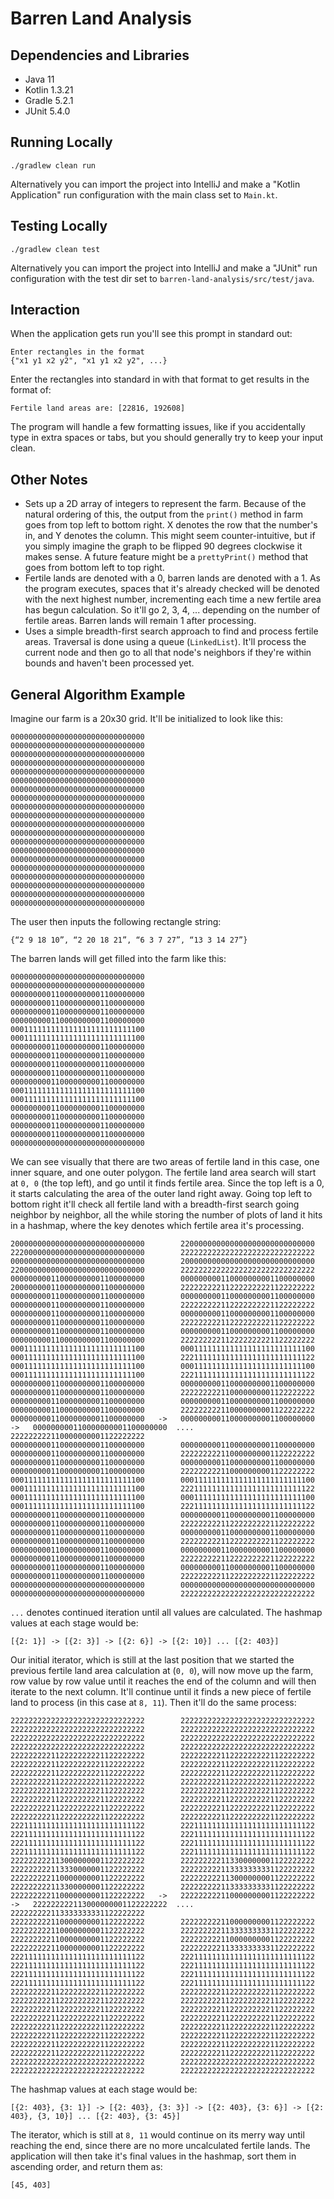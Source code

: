 # Barren Land Analysis

## Dependencies and Libraries

- Java 11
- Kotlin 1.3.21
- Gradle 5.2.1
- JUnit 5.4.0

## Running Locally
`./gradlew clean run`

Alternatively you can import the project into IntelliJ and make a "Kotlin Application" run configuration with the main class set to `Main.kt`.

## Testing Locally
`./gradlew clean test`

Alternatively you can import the project into IntelliJ and make a "JUnit" run configuration with the test dir set to `barren-land-analysis/src/test/java`.

## Interaction
When the application gets run you'll see this prompt in standard out:

    Enter rectangles in the format
    {"x1 y1 x2 y2", "x1 y1 x2 y2", ...}

Enter the rectangles into standard in with that format to get results in the format of:

    Fertile land areas are: [22816, 192608]

The program will handle a few formatting issues, like if you accidentally type in extra spaces or tabs, but you should generally try to keep your input clean.

## Other Notes

- Sets up a 2D array of integers to represent the farm. Because of the natural ordering of this, the output from the `print()` method in farm goes from top left to bottom right. X denotes the row that the number's in, and Y denotes the column. This might seem counter-intuitive, but if you simply imagine the graph to be flipped 90 degrees clockwise it makes sense. A future feature might be a `prettyPrint()` method that goes from bottom left to top right.
- Fertile lands are denoted with a 0, barren lands are denoted with a 1. As the program executes, spaces that it's already checked will be denoted with the next highest number, incrementing each time a new fertile area has begun calculation. So it'll go 2, 3, 4, ... depending on the number of fertile areas. Barren lands will remain 1 after processing.
- Uses a simple breadth-first search approach to find and process fertile areas. Traversal is done using a queue (`LinkedList`). It'll process the current node and then go to all that node's neighbors if they're within bounds and haven't been processed yet.

## General Algorithm Example
Imagine our farm is a 20x30 grid. It'll be initialized to look like this:

    000000000000000000000000000000
    000000000000000000000000000000
    000000000000000000000000000000
    000000000000000000000000000000
    000000000000000000000000000000
    000000000000000000000000000000
    000000000000000000000000000000
    000000000000000000000000000000
    000000000000000000000000000000
    000000000000000000000000000000
    000000000000000000000000000000
    000000000000000000000000000000
    000000000000000000000000000000
    000000000000000000000000000000
    000000000000000000000000000000
    000000000000000000000000000000
    000000000000000000000000000000
    000000000000000000000000000000
    000000000000000000000000000000
    000000000000000000000000000000

The user then inputs the following rectangle string:

    {“2 9 18 10”, “2 20 18 21”, “6 3 7 27”, “13 3 14 27”}

The barren lands will get filled into the farm like this:

    000000000000000000000000000000
    000000000000000000000000000000
    000000000110000000001100000000
    000000000110000000001100000000
    000000000110000000001100000000
    000000000110000000001100000000
    000111111111111111111111111100
    000111111111111111111111111100
    000000000110000000001100000000
    000000000110000000001100000000
    000000000110000000001100000000
    000000000110000000001100000000
    000000000110000000001100000000
    000111111111111111111111111100
    000111111111111111111111111100
    000000000110000000001100000000
    000000000110000000001100000000
    000000000110000000001100000000
    000000000110000000001100000000
    000000000000000000000000000000

We can see visually that there are two areas of fertile land in this case, one inner square, and one outer polygon. The fertile land area search will start at `0, 0` (the top left), and go until it finds fertile area. Since the top left is a 0, it starts calculating the area of the outer land right away. Going top left to bottom right it'll check all fertile land with a breadth-first search going neighbor by neighbor, all the while storing the number of plots of land it hits in a hashmap, where the key denotes which fertile area it's processing.

    200000000000000000000000000000        220000000000000000000000000000        222000000000000000000000000000        222222222222222222222222222222
    000000000000000000000000000000        200000000000000000000000000000        220000000000000000000000000000        222222222222222222222222222222
    000000000110000000001100000000        000000000110000000001100000000        200000000110000000001100000000        222222222112222222221122222222
    000000000110000000001100000000        000000000110000000001100000000        000000000110000000001100000000        222222222112222222221122222222
    000000000110000000001100000000        000000000110000000001100000000        000000000110000000001100000000        222222222112222222221122222222
    000000000110000000001100000000        000000000110000000001100000000        000000000110000000001100000000        222222222112222222221122222222
    000111111111111111111111111100        000111111111111111111111111100        000111111111111111111111111100        222111111111111111111111111122
    000111111111111111111111111100        000111111111111111111111111100        000111111111111111111111111100        222111111111111111111111111122
    000000000110000000001100000000        000000000110000000001100000000        000000000110000000001100000000        222222222110000000001122222222
    000000000110000000001100000000        000000000110000000001100000000        000000000110000000001100000000        222222222110000000001122222222
    000000000110000000001100000000   ->   000000000110000000001100000000   ->   000000000110000000001100000000  ....  222222222110000000001122222222
    000000000110000000001100000000        000000000110000000001100000000        000000000110000000001100000000        222222222110000000001122222222
    000000000110000000001100000000        000000000110000000001100000000        000000000110000000001100000000        222222222110000000001122222222
    000111111111111111111111111100        000111111111111111111111111100        000111111111111111111111111100        222111111111111111111111111122
    000111111111111111111111111100        000111111111111111111111111100        000111111111111111111111111100        222111111111111111111111111122
    000000000110000000001100000000        000000000110000000001100000000        000000000110000000001100000000        222222222112222222221122222222
    000000000110000000001100000000        000000000110000000001100000000        000000000110000000001100000000        222222222112222222221122222222
    000000000110000000001100000000        000000000110000000001100000000        000000000110000000001100000000        222222222112222222221122222222
    000000000110000000001100000000        000000000110000000001100000000        000000000110000000001100000000        222222222112222222221122222222
    000000000000000000000000000000        000000000000000000000000000000        000000000000000000000000000000        222222222222222222222222222222

`...` denotes continued iteration until all values are calculated. The hashmap values at each stage would be:

    [{2: 1}] -> [{2: 3}] -> [{2: 6}] -> [{2: 10}] ... [{2: 403}]

Our initial iterator, which is still at the last position that we started the previous fertile land area calculation at (`0, 0`), will now move up the farm, row value by row value until it reaches the end of the column and will then iterate to the next column. It'll continue until it finds a new piece of fertile land to process (in this case at `8, 11`). Then it'll do the same process:

    222222222222222222222222222222        222222222222222222222222222222        222222222222222222222222222222        222222222222222222222222222222
    222222222222222222222222222222        222222222222222222222222222222        222222222222222222222222222222        222222222222222222222222222222
    222222222112222222221122222222        222222222112222222221122222222        222222222112222222221122222222        222222222112222222221122222222
    222222222112222222221122222222        222222222112222222221122222222        222222222112222222221122222222        222222222112222222221122222222
    222222222112222222221122222222        222222222112222222221122222222        222222222112222222221122222222        222222222112222222221122222222
    222222222112222222221122222222        222222222112222222221122222222        222222222112222222221122222222        222222222112222222221122222222
    222111111111111111111111111122        222111111111111111111111111122        222111111111111111111111111122        222111111111111111111111111122
    222111111111111111111111111122        222111111111111111111111111122        222111111111111111111111111122        222111111111111111111111111122
    222222222113000000001122222222        222222222113300000001122222222        222222222113330000001122222222        222222222113333333331122222222
    222222222110000000001122222222        222222222113000000001122222222        222222222113300000001122222222        222222222113333333331122222222
    222222222110000000001122222222   ->   222222222110000000001122222222   ->   222222222113000000001122222222  ....  222222222113333333331122222222
    222222222110000000001122222222        222222222110000000001122222222        222222222110000000001122222222        222222222113333333331122222222
    222222222110000000001122222222        222222222110000000001122222222        222222222110000000001122222222        222222222113333333331122222222
    222111111111111111111111111122        222111111111111111111111111122        222111111111111111111111111122        222111111111111111111111111122
    222111111111111111111111111122        222111111111111111111111111122        222111111111111111111111111122        222111111111111111111111111122
    222222222112222222221122222222        222222222112222222221122222222        222222222112222222221122222222        222222222112222222221122222222
    222222222112222222221122222222        222222222112222222221122222222        222222222112222222221122222222        222222222112222222221122222222
    222222222112222222221122222222        222222222112222222221122222222        222222222112222222221122222222        222222222112222222221122222222
    222222222112222222221122222222        222222222112222222221122222222        222222222112222222221122222222        222222222112222222221122222222
    222222222222222222222222222222        222222222222222222222222222222        222222222222222222222222222222        222222222222222222222222222222

The hashmap values at each stage would be:

    [{2: 403}, {3: 1}] -> [{2: 403}, {3: 3}] -> [{2: 403}, {3: 6}] -> [{2: 403}, {3, 10}] ... [{2: 403}, {3: 45}]

The iterator, which is still at `8, 11` would continue on its merry way until reaching the end, since there are no more uncalculated fertile lands. The application will then take it's final values in the hashmap, sort them in ascending order, and return them as:

    [45, 403]
